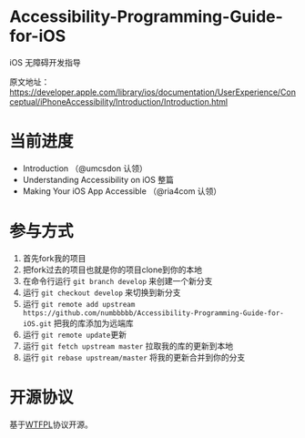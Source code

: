 Accessibility-Programming-Guide-for-iOS
=======================================

iOS 无障碍开发指导

原文地址：https://developer.apple.com/library/ios/documentation/UserExperience/Conceptual/iPhoneAccessibility/Introduction/Introduction.html

# 当前进度

* Introduction （@umcsdon 认领）
* Understanding Accessibility on iOS 整篇
* Making Your iOS App Accessible （@ria4com 认领）

# 参与方式

1. 首先fork我的项目
2. 把fork过去的项目也就是你的项目clone到你的本地
3. 在命令行运行 `git branch develop` 来创建一个新分支
4. 运行 `git checkout develop` 来切换到新分支
5. 运行 `git remote add upstream https://github.com/numbbbbb/Accessibility-Programming-Guide-for-iOS.git` 把我的库添加为远端库
6. 运行 `git remote update`更新
7. 运行 `git fetch upstream master` 拉取我的库的更新到本地
8. 运行 `git rebase upstream/master` 将我的更新合并到你的分支

# 开源协议

基于[WTFPL](http://en.wikipedia.org/wiki/WTFPL)协议开源。
